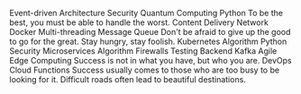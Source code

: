 Event-driven Architecture Security Quantum Computing Python To be the best, you must be able to handle the worst. Content Delivery Network Docker Multi-threading Message Queue Don't be afraid to give up the good to go for the great. Stay hungry, stay foolish. Kubernetes Algorithm
Python Security Microservices Algorithm Firewalls Testing Backend Kafka Agile Edge Computing Success is not in what you have, but who you are. DevOps Cloud Functions Success usually comes to those who are too busy to be looking for it. Difficult roads often lead to beautiful destinations.
